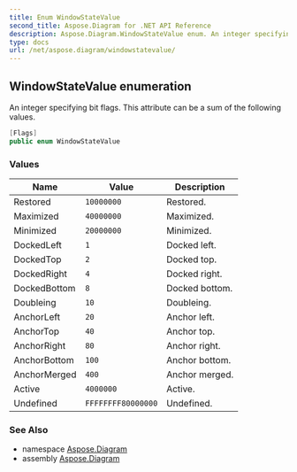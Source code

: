 ```yaml
---
title: Enum WindowStateValue
second_title: Aspose.Diagram for .NET API Reference
description: Aspose.Diagram.WindowStateValue enum. An integer specifying bit flags. This attribute can be a sum of the following values
type: docs
url: /net/aspose.diagram/windowstatevalue/
---
```

## WindowStateValue enumeration

An integer specifying bit flags. This attribute can be a sum of the following values.

```csharp
[Flags]
public enum WindowStateValue
```

### Values

| Name | Value | Description |
| --- | --- | --- |
| Restored | `10000000` | Restored. |
| Maximized | `40000000` | Maximized. |
| Minimized | `20000000` | Minimized. |
| DockedLeft | `1` | Docked left. |
| DockedTop | `2` | Docked top. |
| DockedRight | `4` | Docked right. |
| DockedBottom | `8` | Docked bottom. |
| Doubleing | `10` | Doubleing. |
| AnchorLeft | `20` | Anchor left. |
| AnchorTop | `40` | Anchor top. |
| AnchorRight | `80` | Anchor right. |
| AnchorBottom | `100` | Anchor bottom. |
| AnchorMerged | `400` | Anchor merged. |
| Active | `4000000` | Active. |
| Undefined | `FFFFFFFF80000000` | Undefined. |

### See Also

* namespace [Aspose.Diagram](../../aspose.diagram/)
* assembly [Aspose.Diagram](../../)



